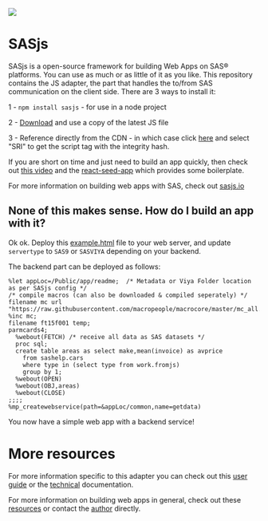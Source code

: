 [![](https://data.jsdelivr.com/v1/package/npm/sasjs/badge)](https://www.jsdelivr.com/package/npm/sasjs)

# SASjs

SASjs is a open-source framework for building Web Apps on SAS® platforms. You can use as much or as little of it as you like. This repository contains the JS adapter, the part that handles the to/from SAS communication on the client side. There are 3 ways to install it:

1 - `npm install sasjs` - for use in a node project

2 - [Download](https://cdn.jsdelivr.net/npm/sasjs/index.js) and use a copy of the latest JS file

3 - Reference directly from the CDN - in which case click [here](https://www.jsdelivr.com/package/npm/sasjs?tab=collection) and select "SRI" to get the script tag with the integrity hash.

If you are short on time and just need to build an app quickly, then check out [this video](https://vimeo.com/393161794) and the [react-seed-app](https://github.com/macropeople/react-seed-app) which provides some boilerplate.

For more information on building web apps with SAS, check out [sasjs.io](https://sasjs.io)

## None of this makes sense. How do I build an app with it?

Ok ok. Deploy this [example.html](https://github.com/sasjs/adapter/blob/master/example.html) file to your web server, and update `servertype` to `SAS9` or `SASVIYA` depending on your backend.

The backend part can be deployed as follows:

```
%let appLoc=/Public/app/readme;  /* Metadata or Viya Folder location as per SASjs config */
/* compile macros (can also be downloaded & compiled seperately) */
filename mc url "https://raw.githubusercontent.com/macropeople/macrocore/master/mc_all.sas";
%inc mc;
filename ft15f001 temp;
parmcards4;
  %webout(FETCH) /* receive all data as SAS datasets */
  proc sql;
  create table areas as select make,mean(invoice) as avprice
    from sashelp.cars
    where type in (select type from work.fromjs)
    group by 1;
  %webout(OPEN)
  %webout(OBJ,areas)
  %webout(CLOSE)
;;;;
%mp_createwebservice(path=&appLoc/common,name=getdata)
```

You now have a simple web app with a backend service!

# More resources

For more information specific to this adapter you can check out this [user guide](https://sasjs.io/sasjs/sasjs-adapter/) or the [technical](http://adapter.sasjs.io/) documentation.

For more information on building web apps in general, check out these [resources](https://sasjs.io/training/resources/) or contact the [author](https://www.linkedin.com/in/allanbowe/) directly.

